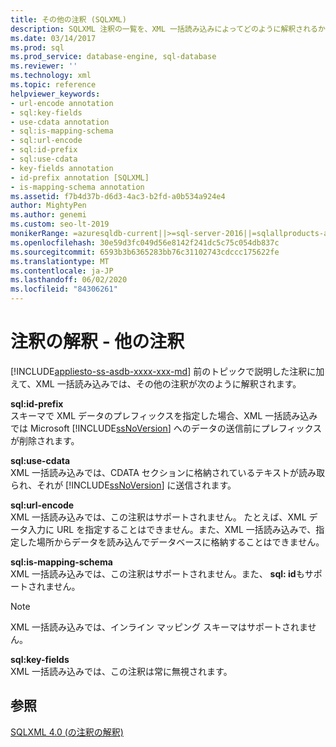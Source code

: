 ```yaml
---
title: その他の注釈 (SQLXML)
description: SQLXML 注釈の一覧を、XML 一括読み込みによってどのように解釈されるかについての説明と共に表示します。
ms.date: 03/14/2017
ms.prod: sql
ms.prod_service: database-engine, sql-database
ms.reviewer: ''
ms.technology: xml
ms.topic: reference
helpviewer_keywords:
- url-encode annotation
- sql:key-fields
- use-cdata annotation
- sql:is-mapping-schema
- sql:url-encode
- sql:id-prefix
- sql:use-cdata
- key-fields annotation
- id-prefix annotation [SQLXML]
- is-mapping-schema annotation
ms.assetid: f7b4d37b-d6d3-4ac3-b2fd-a0b534a924e4
author: MightyPen
ms.author: genemi
ms.custom: seo-lt-2019
monikerRange: =azuresqldb-current||>=sql-server-2016||=sqlallproducts-allversions||>=sql-server-linux-2017||=azuresqldb-mi-current
ms.openlocfilehash: 30e59d3fc049d56e8142f241dc5c75c054db837c
ms.sourcegitcommit: 6593b3b6365283bb76c31102743cdccc175622fe
ms.translationtype: MT
ms.contentlocale: ja-JP
ms.lasthandoff: 06/02/2020
ms.locfileid: "84306261"
---
```

# <a name="annotation-interpretation---other-annotations"></a>注釈の解釈 - 他の注釈
[!INCLUDE[appliesto-ss-asdb-xxxx-xxx-md](../../../includes/appliesto-ss-asdb-xxxx-xxx-md.md)]
  前のトピックで説明した注釈に加えて、XML 一括読み込みでは、その他の注釈が次のように解釈されます。  
  
 **sql:id-prefix**  
 スキーマで XML データのプレフィックスを指定した場合、XML 一括読み込みでは Microsoft [!INCLUDE[ssNoVersion](../../../includes/ssnoversion-md.md)] へのデータの送信前にプレフィックスが削除されます。  
  
 **sql:use-cdata**  
 XML 一括読み込みでは、CDATA セクションに格納されているテキストが読み取られ、それが [!INCLUDE[ssNoVersion](../../../includes/ssnoversion-md.md)] に送信されます。  
  
 **sql:url-encode**  
 XML 一括読み込みでは、この注釈はサポートされません。 たとえば、XML データ入力に URL を指定することはできません。また、XML 一括読み込みで、指定した場所からデータを読み込んでデータベースに格納することはできません。  
  
 **sql:is-mapping-schema**  
 XML 一括読み込みでは、この注釈はサポートされません。また、 **sql: id**もサポートされません。  
  
> [!NOTE]  
>  XML 一括読み込みでは、インライン マッピング スキーマはサポートされません。  
  
 **sql:key-fields**  
 XML 一括読み込みでは、この注釈は常に無視されます。  
  
## <a name="see-also"></a>参照  
 [SQLXML 4.0 &#40;の注釈の解釈&#41;](../../../relational-databases/sqlxml-annotated-xsd-schemas-xpath-queries/bulk-load-xml/annotation-interpretation-sqlxml-4-0.md)  
  
  
